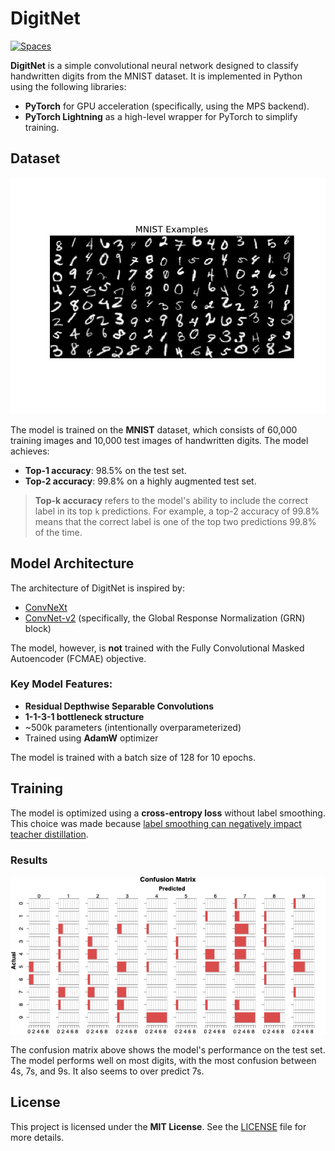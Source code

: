 # DigitNet

[![Spaces](https://img.shields.io/badge/%F0%9F%A4%97%20Hugging%20Face-Spaces-blue)](https://huggingface.co/spaces/karanravindra/digitnet)

**DigitNet** is a simple convolutional neural network designed to classify handwritten digits from the MNIST dataset. It is implemented in Python using the following libraries:

- **PyTorch** for GPU acceleration (specifically, using the MPS backend).
- **PyTorch Lightning** as a high-level wrapper for PyTorch to simplify training.

## Dataset

![Example image](./assets/examples.png)

The model is trained on the **MNIST** dataset, which consists of 60,000 training images and 10,000 test images of handwritten digits. The model achieves:

- **Top-1 accuracy**: 98.5% on the test set.
- **Top-2 accuracy**: 99.8% on a highly augmented test set.

> **Top-k accuracy** refers to the model's ability to include the correct label in its top `k` predictions. For example, a top-2 accuracy of 99.8% means that the correct label is one of the top two predictions 99.8% of the time.

## Model Architecture

The architecture of DigitNet is inspired by:

- [ConvNeXt](https://arxiv.org/pdf/2201.03545)
- [ConvNet-v2](https://arxiv.org/pdf/2301.00808) (specifically, the Global Response Normalization (GRN) block)

The model, however, is **not** trained with the Fully Convolutional Masked Autoencoder (FCMAE) objective.

### Key Model Features:

- **Residual Depthwise Separable Convolutions**
- **1-1-3-1 bottleneck structure**
- ~500k parameters (intentionally overparameterized)
- Trained using **AdamW** optimizer

The model is trained with a batch size of 128 for 10 epochs.

## Training

The model is optimized using a **cross-entropy loss** without label smoothing. This choice was made because [label smoothing can negatively impact teacher distillation](https://arxiv.org/pdf/1906.02629).

### Results

![Confusion matrix](./assets/cm.png)

The confusion matrix above shows the model's performance on the test set. The model performs well on most digits, with the most confusion between 4s, 7s, and 9s. It also seems to over predict 7s.

## License

This project is licensed under the **MIT License**. See the [LICENSE](LICENSE) file for more details.
